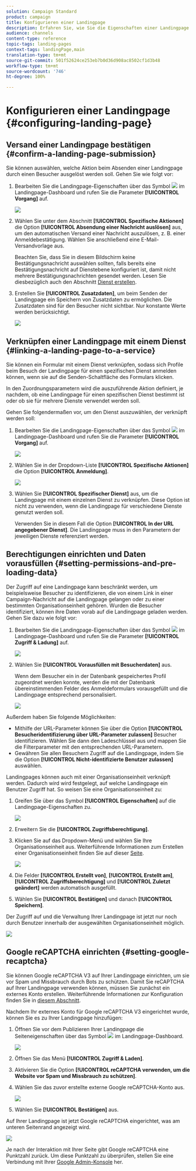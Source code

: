 ```yaml
---
solution: Campaign Standard
product: campaign
title: Konfigurieren einer Landingpage
description: Erfahren Sie, wie Sie die Eigenschaften einer Landingpage konfigurieren.
audience: channels
content-type: reference
topic-tags: landing-pages
context-tags: landingPage,main
translation-type: tm+mt
source-git-commit: 501f52624ce253eb7b0d36d908ac8502cf1d3b48
workflow-type: tm+mt
source-wordcount: '746'
ht-degree: 100%

---
```



# Konfigurieren einer Landingpage {#configuring-landing-page}

## Versand einer Landingpage bestätigen      {#confirm-a-landing-page-submission}

Sie können auswählen, welche Aktion beim Absenden einer Landingpage durch einen Besucher ausgelöst werden soll. Gehen Sie wie folgt vor:

1. Bearbeiten Sie die Landingpage-Eigenschaften über das Symbol ![](assets/edit_darkgrey-24px.png) im Landingpage-Dashboard und rufen Sie die Parameter **[!UICONTROL Vorgang]** auf.

   ![](assets/lp_edit_properties_button.png)

1. Wählen Sie unter dem Abschnitt **[!UICONTROL Spezifische Aktionen]** die Option **[!UICONTROL Absendung einer Nachricht auslösen]** aus, um den automatischen Versand einer Nachricht auszulösen, z. B. einer Anmeldebestätigung. Wählen Sie anschließend eine E-Mail-Versandvorlage aus.

   Beachten Sie, dass Sie in diesem Bildschirm keine Bestätigungsnachricht auswählen sollten, falls bereits eine Bestätigungsnachricht auf Dienstebene konfiguriert ist, damit nicht mehrere Bestätigungsnachrichten gesendet werden. Lesen Sie diesbezüglich auch den Abschnitt [Dienst erstellen](../../audiences/using/creating-a-service.md).

1. Erstellen Sie **[!UICONTROL Zusatzdaten]**, um beim Senden der Landingpage ein Speichern von Zusatzdaten zu ermöglichen. Die Zusatzdaten sind für den Besucher nicht sichtbar. Nur konstante Werte werden berücksichtigt.

   ![](assets/lp_parameters_6.png)

## Verknüpfen einer Landingpage mit einem Dienst {#linking-a-landing-page-to-a-service}

Sie können ein Formular mit einem Dienst verknüpfen, sodass sich Profile beim Besuch der Landingpage für einen spezifischen Dienst anmelden können, wenn sie auf die Senden-Schaltfläche des Formulars klicken.

In den Zuordnungsparametern wird die auszuführende Aktion definiert, je nachdem, ob eine Landingpage für einen spezifischen Dienst bestimmt ist oder ob sie für mehrere Dienste verwendet werden soll.

Gehen Sie folgendermaßen vor, um den Dienst auszuwählen, der verknüpft werden soll:

1. Bearbeiten Sie die Landingpage-Eigenschaften über das Symbol ![](assets/edit_darkgrey-24px.png) im Landingpage-Dashboard und rufen Sie die Parameter **[!UICONTROL Vorgang]** auf.

   ![](assets/lp_edit_properties_button.png)

1. Wählen Sie in der Dropdown-Liste **[!UICONTROL Spezifische Aktionen]** die Option **[!UICONTROL Anmeldung]**.

   ![](assets/lp_parameters_5.png)

1. Wählen Sie **[!UICONTROL Spezifischer Dienst]** aus, um die Landingpage mit einem einzelnen Dienst zu verknüpfen. Diese Option ist nicht zu verwenden, wenn die Landingpage für verschiedene Dienste genutzt werden soll.

   Verwenden Sie in diesem Fall die Option **[!UICONTROL In der URL angegebener Dienst]**. Die Landingpage muss in den Parametern der jeweiligen Dienste referenziert werden.

## Berechtigungen einrichten und Daten vorausfüllen       {#setting-permissions-and-pre-loading-data}

Der Zugriff auf eine Landingpage kann beschränkt werden, um beispielsweise Besucher zu identifizieren, die von einem Link in einer Campaign-Nachricht auf die Landingpage gelangen oder zu einer bestimmten Organisationseinheit gehören.
Wurden die Besucher identifiziert, können ihre Daten vorab auf die Landingpage geladen werden. Gehen Sie dazu wie folgt vor:

1. Bearbeiten Sie die Landingpage-Eigenschaften über das Symbol ![](assets/edit_darkgrey-24px.png) im Landingpage-Dashboard und rufen Sie die Parameter **[!UICONTROL Zugriff &amp; Ladung]** auf.

   ![](assets/lp_edit_properties_button.png)

1. Wählen Sie **[!UICONTROL Vorausfüllen mit Besucherdaten]** aus.

   Wenn dem Besucher ein in der Datenbank gespeichertes Profil zugeordnet werden konnte, werden die mit der Datenbank übereinstimmenden Felder des Anmeldeformulars vorausgefüllt und die Landingpage entsprechend personalisiert.

   ![](assets/lp_parameters_3.png)

Außerdem haben Sie folgende Möglichkeiten:

* Mithilfe der URL-Parameter können Sie über die Option **[!UICONTROL Besucheridentifizierung über URL-Parameter zulassen]** Besucher identifizieren. Wählen Sie dann den Ladeschlüssel aus und mappen Sie die Filterparameter mit den entsprechenden URL-Parametern.
* Gewähren Sie allen Besuchern Zugriff auf die Landingpage, indem Sie die Option **[!UICONTROL Nicht-identifizierte Benutzer zulassen]** auswählen.

Landingpages können auch mit einer Organisationseinheit verknüpft werden. Dadurch wird wird festgelegt, auf welche Landingpage ein Benutzer Zugriff hat. So weisen Sie eine Organisationseinheit zu:

1. Greifen Sie über das Symbol **[!UICONTROL Eigenschaften]** auf die Landingpage-Eigenschaften zu.

   ![](assets/lp_parameters_google3.png)

1. Erweitern Sie die **[!UICONTROL Zugriffsberechtigung]**.

1. Klicken Sie auf das Dropdown-Menü und wählen Sie Ihre Organisationseinheit aus. Weiterführende Informationen zum Erstellen einer Organisationseinheit finden Sie auf dieser [Seite](../../administration/using/organizational-units.md).

   ![](assets/lp_org_unit_2.png)

1. Die Felder **[!UICONTROL Erstellt von]**, **[!UICONTROL Erstellt am]**, **[!UICONTROL Zugriffsberechtigung]** und **[!UICONTROL Zuletzt geändert]** werden automatisch ausgefüllt.

1. Wählen Sie **[!UICONTROL Bestätigen]** und danach **[!UICONTROL Speichern]**.

Der Zugriff auf und die Verwaltung Ihrer Landingpage ist jetzt nur noch durch Benutzer innerhalb der ausgewählten Organisationseinheit möglich.

![](assets/lp_org_unit_3.png)

## Google reCAPTCHA einrichten {#setting-google-recaptcha}

Sie können Google reCAPTCHA V3 auf Ihrer Landingpage einrichten, um sie vor Spam und Missbrauch durch Bots zu schützen. Damit Sie reCAPTCHA auf Ihrer Landingpage verwenden können, müssen Sie zunächst ein externes Konto erstellen. Weiterführende Informationen zur Konfiguration finden Sie in [diesem Abschnitt](../../administration/using/external-accounts.md#google-recaptcha-external-account).

Nachdem Ihr externes Konto für Google reCAPTCHA V3 eingerichtet wurde, können Sie es zu Ihrer Landingpage hinzufügen:

1. Öffnen Sie vor dem Publizieren Ihrer Landingpage die Seiteneigenschaften über das Symbol ![](assets/edit_darkgrey-24px.png) im Landingpage-Dashboard.

   ![](assets/lp_parameters_google3.png)

1. Öffnen Sie das Menü **[!UICONTROL Zugriff &amp; Laden]**.
1. Aktivieren Sie die Option **[!UICONTROL reCAPTCHA verwenden, um die Website vor Spam und Missbrauch zu schützen]**.
1. Wählen Sie das zuvor erstellte externe Google reCAPTCHA-Konto aus.

   ![](assets/lp_parameters_google.png)

1. Wählen Sie **[!UICONTROL Bestätigen]** aus.

Auf Ihrer Landingpage ist jetzt Google reCAPTCHA eingerichtet, was am unteren Seitenrand angezeigt wird.

![](assets/lp_parameters_google2.png)

Je nach der Interaktion mit Ihrer Seite gibt Google reCAPTCHA eine Punktzahl zurück. Um diese Punktzahl zu überprüfen, stellen Sie eine Verbindung mit Ihrer [Google Admin-Konsole](https://g.co/recaptcha/admin) her.
